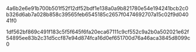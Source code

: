 4a6b2e6e91b700b501f52f12df52bdf1e138a0a9b821780e54e194241bcb2c0b326d6ab7a028b858c39565feb6545185c2657f0474692707a15c02f9d04041f0

1df562bf869c491f183c5f5f645f6fa20eca67111c9cf552c9a2b0a502021e62f54895ee83b2c31d5ccf87e94d874fca16d0ef651700d76a46aca3845d8099c0
